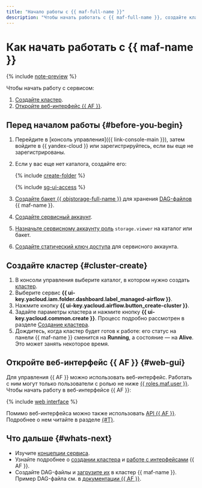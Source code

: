 ```yaml
---
title: "Начало работы с {{ maf-full-name }}"
description: "Чтобы начать работать с {{ maf-full-name }}, создайте кластер сервиса и откройте веб-интерфейс {{ AF }}."
---
```


# Как начать работать с {{ maf-name }}

{% include [note-preview](../_includes/note-preview-by-request.md) %}

Чтобы начать работу с сервисом:

1. [Создайте кластер](#cluster-create).
1. [Откройте веб-интерфейс {{ AF }}](#web-gui).

## Перед началом работы {#before-you-begin}

1. Перейдите в [консоль управления]({{ link-console-main }}), затем войдите в {{ yandex-cloud }} или зарегистрируйтесь, если вы еще не зарегистрированы.


1. Если у вас еще нет каталога, создайте его:

   {% include [create-folder](../_includes/create-folder.md) %}

   {% include [sg-ui-access](../_includes/mdb/maf/note-sg-ui-access.md) %}

1. [Создайте бакет {{ objstorage-full-name }}](../storage/operations/buckets/create.md) для хранения [DAG-файлов](concepts/index.md#about-the-service) {{ maf-name }}.
1. [Создайте сервисный аккаунт](../iam/operations/sa/create.md).
1. [Назначьте сервисному аккаунту роль](../iam/operations/sa/assign-role-for-sa.md) `storage.viewer` на каталог или бакет.
1. [Создайте статический ключ доступа](../iam/operations/sa/create-access-key.md) для сервисного аккаунта.


## Создайте кластер {#cluster-create}

1. В консоли управления выберите каталог, в котором нужно создать [кластер](../glossary/cluster.md).
1. Выберите сервис **{{ ui-key.yacloud.iam.folder.dashboard.label_managed-airflow }}**.
1. Нажмите кнопку **{{ ui-key.yacloud.airflow.button_create-cluster }}**.
1. Задайте параметры кластера и нажмите кнопку **{{ ui-key.yacloud.common.create }}**. Процесс подробно рассмотрен в разделе [Создание кластера](operations/cluster-create.md).
1. Дождитесь, когда кластер будет готов к работе: его статус на панели {{ maf-name }} сменится на **Running**, а состояние — на **Alive**. Это может занять некоторое время.

## Откройте веб-интерфейс {{ AF }} {#web-gui}

Для управления {{ AF }} можно использовать веб-интерфейс. Работать с ним могут только пользователи с ролью не ниже [{{ roles.maf.user }}](security/index.md#managed-airflow-user). Чтобы начать работу в веб-интерфейсе {{ AF }}:

{% include [web interface](../_includes/mdb/maf/web-interface.md) %}

Помимо веб-интерфейса можно также использовать [API {{ AF }}](https://airflow.apache.org/docs/apache-airflow/stable/stable-rest-api-ref.html). Подробнее о нем читайте в разделе [{#T}](operations/af-interfaces.md).

## Что дальше {#whats-next}

* Изучите [концепции сервиса](concepts/index.md).
* Узнайте подробнее о [создании кластера](operations/cluster-create.md) и [работе с интерфейсами](operations/af-interfaces.md) {{ AF }}.
* Создайте DAG-файлы и [загрузите их](operations/upload-dags.md) в кластер {{ maf-name }}. Пример DAG-файла см. в [документации {{ AF }}](https://airflow.apache.org/docs/apache-airflow/stable/tutorial/fundamentals.html).
